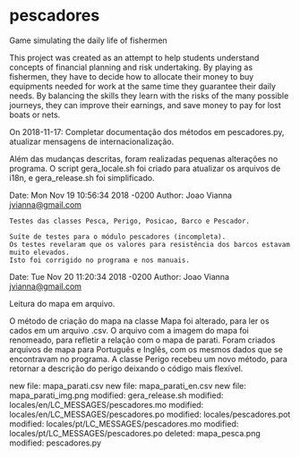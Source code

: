 # pescadores
Game simulating the daily life of fishermen

This project was created as an attempt to help students understand concepts of financial planning and risk undertaking.
By playing as fishermen, they have to decide how to allocate their money to buy equipments needed for work 
at the same time they guarantee their daily needs. By balancing the skills they learn with the risks
of the many possible journeys, they can improve their earnings, and save money to pay for lost boats or nets.

On 2018-11-17:
Completar documentação dos métodos em pescadores.py, atualizar mensagens de internacionalização.

Além das mudanças descritas, foram realizadas pequenas alterações no programa.
O script gera_locale.sh foi criado para atualizar os arquivos de i18n, e
gera_release.sh foi simplificado. 

Date:   Mon Nov 19 10:56:34 2018 -0200
Author: Joao Vianna <jvianna@gmail.com>

    Testes das classes Pesca, Perigo, Posicao, Barco e Pescador.
    
    Suíte de testes para o módulo pescadores (incompleta).
    Os testes revelaram que os valores para resistência dos barcos estavam muito elevados.
    Isto foi corrigido no programa e nos manuais.

Date:   Tue Nov 20 11:20:34 2018 -0200
Author: Joao Vianna <jvianna@gmail.com>

Leitura do mapa em arquivo.

O método de criação do mapa na classe Mapa foi alterado, para
ler os cados em um arquivo .csv.
O arquivo com a imagem do mapa foi renomeado, para refletir a
relação com o mapa de parati.
Foram criados arquivos de mapa para Português e Inglês, com
os mesmos dados que se encontravam no programa.
A classe Perigo recebeu um novo método, para retornar a
descrição do perigo deixando o código mais flexível.

new file:   mapa_parati.csv
new file:   mapa_parati_en.csv
new file:   mapa_parati_img.png
modified:   gera_release.sh
modified:   locales/en/LC_MESSAGES/pescadores.mo
modified:   locales/en/LC_MESSAGES/pescadores.po
modified:   locales/pescadores.pot
modified:   locales/pt/LC_MESSAGES/pescadores.mo
modified:   locales/pt/LC_MESSAGES/pescadores.po
deleted:    mapa_pesca.png
modified:   pescadores.py
